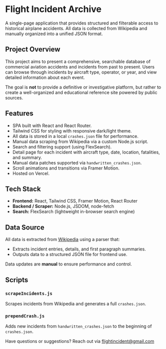 # Flight Incident Archive

A single-page application that provides structured and filterable access to historical airplane accidents. All data is collected from Wikipedia and manually organized into a unified JSON format.

## Project Overview

This project aims to present a comprehensive, searchable database of commercial aviation accidents and incidents from past to present. Users can browse through incidents by aircraft type, operator, or year, and view detailed information about each event.

The goal is **not** to provide a definitive or investigative platform, but rather to create a well-organized and educational reference site powered by public sources.

## Features

- SPA built with React and React Router.
- Tailwind CSS for styling with responsive dark/light theme.
- All data is stored in a local `crashes.json` file for performance.
- Manual data scraping from Wikipedia via a custom Node.js script.
- Search and filtering support (using FlexSearch).
- Detail page for each incident with aircraft type, date, location, fatalities, and summary.
- Manual data patches supported via `handwritten_crashes.json`.
- Scroll animations and transitions via Framer Motion.
- Hosted on Vercel.

## Tech Stack

- **Frontend:** React, Tailwind CSS, Framer Motion, React Router
- **Backend / Scraper:** Node.js, JSDOM, node-fetch
- **Search:** FlexSearch (lightweight in-browser search engine)

## Data Source

All data is extracted from [Wikipedia](https://en.wikipedia.org/wiki/List_of_accidents_and_incidents_involving_commercial_aircraft) using a parser that:

- Extracts incident entries, details, and first paragraph summaries.
- Outputs data to a structured JSON file for frontend use.

Data updates are **manual** to ensure performance and control.

## Scripts

### `scrapeIncidents.js`

Scrapes incidents from Wikipedia and generates a full `crashes.json`.

### `prependCrash.js`

Adds new incidents from `handwritten_crashes.json` to the beginning of `crashes.json`.

Have questions or suggestions? Reach out via flightincident@gmail.com
